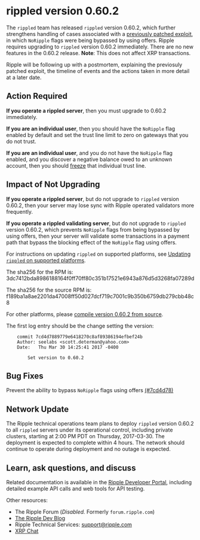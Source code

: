 # rippled version 0.60.2

The `rippled` team has released `rippled` version 0.60.2, which further strengthens handling of cases associated with a [previously patched exploit](https://developers.ripple.com/blog/2017/rippled-0.50.3.html), in which `NoRipple` flags were being bypassed by using offers. Ripple requires upgrading to `rippled` version 0.60.2 immediately. There are no new features in the 0.60.2 release. **Note**: This does not affect XRP transactions.

Ripple will be following up with a postmortem, explaining the previosuly patched exploit, the timeline of events and the actions taken in more detail at a later date.

## Action Required

**If you operate a rippled server**, then you must upgrade to 0.60.2 immediately.

**If you are an individual user**, then you should have the `NoRipple` flag enabled by default and set the trust line limit to zero on gateways that you do not trust.

**If you are an individual user**, and you do not have the `NoRipple` flag enabled, and you discover a negative balance owed to an unknown account, then you should [freeze](https://ripple.com/build/freeze/#individual-freeze) that individual trust line.


## Impact of Not Upgrading

**If you operate a rippled server**, but do not upgrade to `rippled` version 0.60.2, then your server may lose sync with Ripple operated validators more frequently.

**If you operate a rippled validating server**, but do not upgrade to `rippled` version 0.60.2, which prevents `NoRipple` flags from being bypassed by using offers, then your server will validate some transactions in a payment path that bypass the blocking effect of the `NoRipple` flag using offers.

For instructions on updating `rippled` on supported platforms, see [Updating `rippled` on supported platforms](https://ripple.com/build/rippled-setup/#updating-rippled).

The sha256 for the RPM is: 3dc7412bda8986188164f0ff70ff80c351b17521e6943a876d5d3268fa07289d

The sha256 for the source RPM is: f189ba1a8ae2201da47008ff50d027dcf719c7001c9b350b6759db279cbb48c8

For other platforms, please [compile version 0.60.2 from source](https://github.com/ripple/rippled/tree/master/Builds).

The first log entry should be the change setting the version:

        commit 7cd4d7889779e6418270c8af89386194efbef24b
        Author: seelabs <scott.determan@yahoo.com>
        Date:   Thu Mar 30 14:25:41 2017 -0400

        	Set version to 0.60.2


## Bug Fixes

Prevent the ability to bypass `NoRipple` flags using offers [(#7cd4d78)](https://github.com/ripple/rippled/commit/4ff40d4954dfaa237c8b708c2126cb39566776da)

## Network Update

The Ripple technical operations team plans to deploy `rippled` version 0.60.2 to all `rippled` servers under its operational control, including private clusters, starting at 2:00 PM PDT on Thursday, 2017-03-30. The deployment is expected to complete within 4 hours. The network should continue to operate during deployment and no outage is expected.


## Learn, ask questions, and discuss
Related documentation is available in the [Ripple Developer Portal](https://ripple.com/build/), including detailed example API calls and web tools for API testing.

Other resources:

* The Ripple Forum (_Disabled._ Formerly `forum.ripple.com`)
* [The Ripple Dev Blog](https://developers.ripple.com/blog/)
* Ripple Technical Services: support@ripple.com
* [XRP Chat](http://www.xrpchat.com/)
